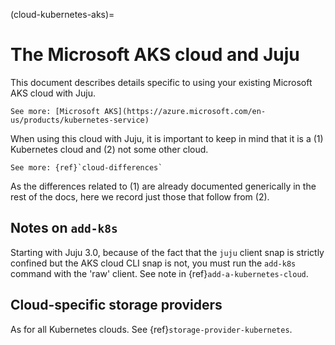 (cloud-kubernetes-aks)=
# The Microsoft AKS cloud and Juju


This document describes details specific to using your existing Microsoft AKS cloud with Juju.

```{ibnote}
See more: [Microsoft AKS](https://azure.microsoft.com/en-us/products/kubernetes-service)
```

When using this cloud with Juju, it is important to keep in mind that it is a (1) Kubernetes cloud and (2) not some other cloud.

```{ibnote}
See more: {ref}`cloud-differences`
```

As the differences related to (1) are already documented generically in the rest of the docs, here we record just those that follow from (2).

## Notes on `add-k8s`

Starting with Juju 3.0, because of  the  fact that the `juju` client snap is strictly confined but the AKS cloud CLI snap is not, you must run the `add-k8s` command with the 'raw' client. See note in {ref}`add-a-kubernetes-cloud`.

## Cloud-specific storage providers

As for all Kubernetes clouds. See {ref}`storage-provider-kubernetes`.